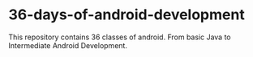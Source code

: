 # 36-days-of-android-development
This repository contains 36 classes of android. From basic Java to Intermediate Android Development. 
